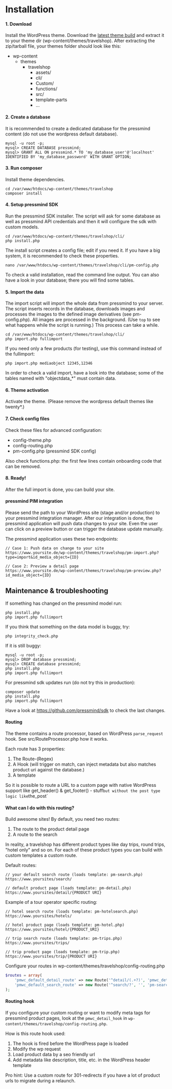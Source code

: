 # Installation
#### 1. Download
Install the WordPress theme. 
Download the [latest theme build](https://github.com/pressmind/wp-travelshop-theme/releases/latest) 
and extract it to your theme dir (wp-content/themes/travelshop).
After extracting the zip/tarball file, your themes folder should look like this: 
* wp-content
    * themes
        * travelshop
            * assets/
            * cli/
            * Custom/
            * functions/
            *  src/
            * template-parts
            * ...

    
#### 2. Create a database 
It is recommended to create a dedicated database for the pressmind content
(do not use the wordpress default database).
```shell script
mysql -u root -p;
mysql> CREATE DATABASE pressmind;
mysql> GRANT ALL ON pressmind.* TO 'my_database_user'@'localhost' IDENTIFIED BY 'my_database_password' WITH GRANT OPTION;
```

#### 3. Run composer
Install theme dependencies.
```shell script
cd /var/www/htdocs/wp-content/themes/travelshop
composer install
```

#### 4. Setup pressmind SDK
Run the pressmind SDK installer. 
The script will ask for some database as well as pressmind API credentials and then 
it will configure the sdk with custom models.

```shell script
cd /var/www/htdocs/wp-content/themes/travelshop/cli/
php install.php
```

The install script creates a config file; edit if you need it.
If you have a big system, it is recommended to check these properties.

```shell script
nano /var/www/htdocs/wp-content/themes/travelshop/cli/pm-config.php
```

To check a valid installation, read the command line output.
You can also have a look in your database; there you will find some tables.

#### 5. Import the data
The import script will import the whole data from pressmind to your server.
The script inserts records in the database, downloads images
and processes the images to the defined image derivatives (see pm-config.php).
All images are processed in the background.
(Use `top` to see what happens while the script is running.) 
This process can take a while.

```shell script
cd /var/www/htdocs/wp-content/themes/travelshop/cli/
php import.php fullimport
```

If you need only a few products (for testing), use this command instead of the fullimport:
```shell script
php import.php mediaobject 12345,12346
```

In order to check a valid import, have a look into the database; some of the tables named with "objectdata_*" 
must contain data.

#### 6. Theme activation
Activate the theme.
(Please remove the wordpress default themes like twenty*.)


#### 7. Check config files
Check these files for advanced configuration:
* config-theme.php
* config-routing.php
* pm-config.php (pressmind SDK config)

Also check functions.php: the first few lines contain onboarding code that can be removed.


#### 8. Ready!
After the full import is done, you can build your site.

#### pressmind PIM integration
Please send the path to your WordPress site (stage and/or production) 
to your pressmind integration manager.
After our integration is done, the pressmind application will push data changes to your site.
Even the user can click on a preview button or can trigger the database update manually.

The pressmind application uses these two endpoints:

```
// Case 1: Push data on change to your site
https://www.yoursite.de/wp-content/themes/travelshop/pm-import.php?type=import&id_media_object={ID}

// Case 2: Preview a detail page
https://www.yoursite.de/wp-content/themes/travelshop/pm-preview.php?id_media_object={ID}
```

## Maintenance & troubleshooting

If something has changed on the pressmind model run:
````shell script
php install.php
php import.php fullimport
````

If you think that something on the data model is buggy, try:
````shell script
php integrity_check.php
````

If it is still buggy:
````shell script
mysql -u root -p;
mysql> DROP database pressmind;
mysql> CREATE database pressmind;
php install.php
php import.php fullimport
````

For pressmind sdk updates run (do not try this in production):
```shell script
composer update
php install.php
php import.php fullimport
```
Have a look at https://github.com/pressmind/sdk to check the last changes.

#### Routing
The theme contains a route processor, based on WordPress `parse_request` hook. 
See src/RouteProcessor.php how it works.

Each route has 3 properties:
1. The Route-(Regex)
2. A Hook (will trigger on match, can inject metadata but also matches product uri against the database.)
3. A template

So it is possible to route a URL to a custom page with native WordPress 
support like get_header() & get_footer() - stuff`
but without the post type logic like `the_post`

#### What can I do with this routing?
Build awesome sites! By default, you need two routes:

1. The route to the product detail page
2. A route to the search

In reality, a travelshop has different product types like 
day trips, round trips, "hotel only" and so on. 
For each of these product types you can build with custom templates a custom route.

Default routes:
```
// your default search route (loads template: pm-search.php)
https://www.yoursites/search/

// default product page (loads template: pm-detail.php)
https://www.yoursites/detail/{PRODUCT URI}

```

Example of a tour operator specific routing:
```
// hotel search route (loads template: pm-hotelsearch.php)
https://www.yoursites/hotels/

// hotel product page (loads template: pm-hotel.php)
https://www.yoursites/hotel/{PRODUCT_URI}

// trip search route (loads template: pm-trips.php)
https://www.yoursites/trips/

// trip product page (loads template: pm-trip.php)
https://www.yoursites/trip/{PRODUCT URI}

```

Configure your routes in wp-content/themes/travelshop/config-routing.php
```php
$routes = array(
    'pmwc_default_detail_route' => new Route('^detail/(.+?)', 'pmwc_detail_hook', 'pm-detail'),
    'pmwc_default_search_route' => new Route('^search/?', '', 'pm-search'),
);
```
#### Routing hook
If you configure your custom routing or want to modify meta tags for pressmind product pages, look at the `pmwc_detail_hook`
in `wp-content/themes/travelshop/config-routing.php`.

How is this route hook used:
1. The hook is fired before the WordPress page is loaded
2. Modify the wp request
3. Load product data by a seo friendly url
4. Add metadata like description, title, etc. in the WordPress header template

Pro hint:
Use a custom route for 301-redirects if you have a lot of product urls to migrate during a relaunch. 

